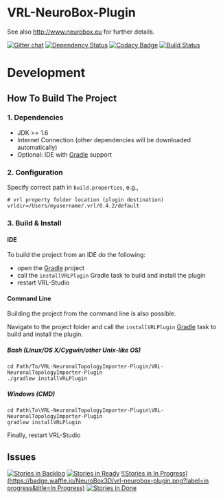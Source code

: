 VRL-NeuroBox-Plugin
========
See also http://www.neurobox.eu for further details.

[![Gitter chat](https://badges.gitter.im/woothemes/FlexSlider.png)](https://gitter.im/NeuroBox3D)
[![Dependency Status](https://www.versioneye.com/user/projects/55828a5f386664001a000727/badge.svg?style=flat)](https://www.versioneye.com/user/projects/55828a5f386664001a000727)
 [![Codacy Badge](https://api.codacy.com/project/badge/grade/24ca78102c7b48d2912ab069a2b73e2e)](https://www.codacy.com/app/stephan_5/VRL-NeuroBox-Plugin)
 [![Build Status](https://travis-ci.org/NeuroBox3D/VRL-NeuroBox-Plugin.svg?branch=ci)](https://travis-ci.org/NeuroBox3D/VRL-NeuroBox-Plugin)

# Development

## How To Build The Project

### 1. Dependencies

- JDK >= 1.6
- Internet Connection (other dependencies will be downloaded automatically)
- Optional: IDE with [Gradle](http://www.gradle.org/) support


### 2. Configuration

Specify correct path in `build.properties`, e.g.,
    
    # vrl property folder location (plugin destination)
    vrldir=/Users/myusername/.vrl/0.4.2/default

### 3. Build & Install

#### IDE

To build the project from an IDE do the following:

- open the  [Gradle](http://www.gradle.org/) project
- call the `installVRLPlugin` Gradle task to build and install the plugin
- restart VRL-Studio

#### Command Line

Building the project from the command line is also possible.

Navigate to the project folder and call the `installVRLPlugin` [Gradle](http://www.gradle.org/)
task to build and install the plugin.

##### Bash (Linux/OS X/Cygwin/other Unix-like OS)

    cd Path/To/VRL-NeuronalTopologyImporter-Plugin/VRL-NeuronalTopologyImporter-Plugin
    ./gradlew installVRLPlugin
    
##### Windows (CMD)

    cd Path\To\VRL-NeuronalTopologyImporter-Plugin\VRL-NeuronalTopologyImporter-Plugin
    gradlew installVRLPlugin

Finally, restart VRL-Studio

## Issues
[![Stories in Backlog](https://badge.waffle.io/NeuroBox3D/vrl-neurobox-plugin.png?label=backlog&title=Backlog)](http://waffle.io/NeuroBox3D/vrl-neurobox-plugin)
[![Stories in Ready](https://badge.waffle.io/NeuroBox3D/vrl-neurobox-plugin.png?label=ready&title=Ready)](http://waffle.io/NeuroBox3D/vrl-neurobox-plugin)
[![Stories in In Progress](https://badge.waffle.io/NeuroBox3D/vrl-neurobox-plugin.png?label=in progress&title=In Progress)](http://waffle.io/NeuroBox3D/vrl-neurobox-plugin)
[![Stories in Done](https://badge.waffle.io/NeuroBox3D/vrl-neurobox-plugin.png?label=done&title=Done)](http://waffle.io/NeuroBox3D/vrl-neurobox-plugin)

